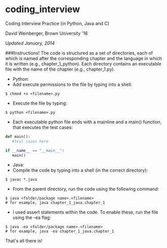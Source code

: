 coding_interview
================

Coding Interview Practice (in Python, Java and C)

David Weinberger, Brown University '16

*Updated January, 2014*

###Instructions!
The code is structured as a set of directories, each of which is named after the corresponding chapter and the language in which it is written (e.g., chapter_1_python).  Each directory contains an executable file with the name of the chapter (e.g., chapter_1.py).
- Python:
 - Add execute permissions to the file by typing into a shell:
 ```
 $ chmod +x <filename>.py
 ```
 - Execute the file by typing:
 ```
 $ python <filename>.py
 ```
 - Each executable python file ends with a mainline and a main() function, that executes the test cases:
 ```python
 def main():
 	#test cases here
 
 if __name__ == "__main__":
 	main()
 ```
- Java:
 - Compile the code by typing into a shell (in the correct directory):
 ```
 $ javac *.java
 ```
 - From the parent directory, run the code using the following command:
 ```
 $ java <folder/package name>.<filename>
 # for example, java chapter_1_java.chapter_1 
 ```
 - I used assert statements within the code.  To enable these, run the file using the -ea flag:
 ```
 $ java -ea <folder/package name>.<filename>
 # for example, java -ea chapter_1_java.chapter_1
 ```


That's all there is!
